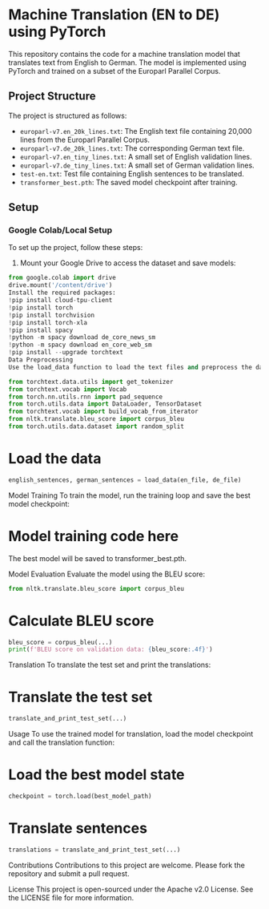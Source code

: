# Machine Translation (EN to DE) using PyTorch

This repository contains the code for a machine translation model that translates text from English to German. The model is implemented using PyTorch and trained on a subset of the Europarl Parallel Corpus.

## Project Structure

The project is structured as follows:

- `europarl-v7.en_20k_lines.txt`: The English text file containing 20,000 lines from the Europarl Parallel Corpus.
- `europarl-v7.de_20k_lines.txt`: The corresponding German text file.
- `europarl-v7.en_tiny_lines.txt`: A small set of English validation lines.
- `europarl-v7.de_tiny_lines.txt`: A small set of German validation lines.
- `test-en.txt`: Test file containing English sentences to be translated.
- `transformer_best.pth`: The saved model checkpoint after training.

## Setup

### Google Colab/Local Setup

To set up the project, follow these steps:

1. Mount your Google Drive to access the dataset and save models:

```python
from google.colab import drive
drive.mount('/content/drive')
Install the required packages:
!pip install cloud-tpu-client
!pip install torch
!pip install torchvision
!pip install torch-xla
!pip install spacy
!python -m spacy download de_core_news_sm
!python -m spacy download en_core_web_sm
!pip install --upgrade torchtext
Data Preprocessing
Use the load_data function to load the text files and preprocess the data:

from torchtext.data.utils import get_tokenizer
from torchtext.vocab import Vocab
from torch.nn.utils.rnn import pad_sequence
from torch.utils.data import DataLoader, TensorDataset
from torchtext.vocab import build_vocab_from_iterator
from nltk.translate.bleu_score import corpus_bleu
from torch.utils.data.dataset import random_split
```


# Load the data
```python
english_sentences, german_sentences = load_data(en_file, de_file)
```
Model Training
To train the model, run the training loop and save the best model checkpoint:

# Model training code here
The best model will be saved to transformer_best.pth.

Model Evaluation
Evaluate the model using the BLEU score:
```python
from nltk.translate.bleu_score import corpus_bleu
```
# Calculate BLEU score
```python
bleu_score = corpus_bleu(...)
print(f'BLEU score on validation data: {bleu_score:.4f}')
```
Translation
To translate the test set and print the translations:

# Translate the test set
```python
translate_and_print_test_set(...)
```
Usage
To use the trained model for translation, load the model checkpoint and call the translation function:

# Load the best model state
```python
checkpoint = torch.load(best_model_path)
```
# Translate sentences
```python
translations = translate_and_print_test_set(...)
```

Contributions
Contributions to this project are welcome. Please fork the repository and submit a pull request.

License
This project is open-sourced under the Apache v2.0 License. See the LICENSE file for more information.


